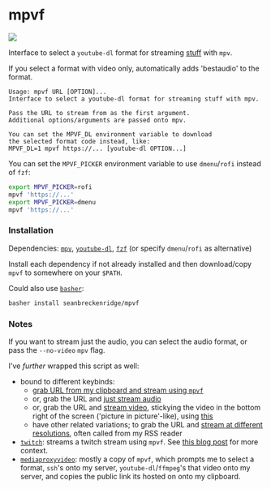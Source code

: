 # mpvf

<img src="https://raw.githubusercontent.com/seanbreckenridge/mpvf/master/.github/demo.gif">

Interface to select a `youtube-dl` format for streaming [stuff](https://ytdl-org.github.io/youtube-dl/supportedsites.html) with `mpv`.

If you select a format with video only, automatically adds 'bestaudio' to the format.

```
Usage: mpvf URL [OPTION]...
Interface to select a youtube-dl format for streaming stuff with mpv.

Pass the URL to stream from as the first argument.
Additional options/arguments are passed onto mpv.

You can set the MPVF_DL environment variable to download
the selected format code instead, like:
MPVF_DL=1 mpvf https://... [youtube-dl OPTION...]
```

You can set the `MPVF_PICKER` environment variable to use `dmenu`/`rofi` instead of `fzf`:

```bash
export MPVF_PICKER=rofi
mpvf 'https://...'
export MPVF_PICKER=dmenu
mpvf 'https://...'
```

### Installation

Dependencies: [`mpv`](https://mpv.io/), [`youtube-dl`](https://ytdl-org.github.io/youtube-dl/index.html), [`fzf`](https://github.com/junegunn/fzf) (or specify `dmenu`/`rofi` as alternative)

Install each dependency if not already installed and then download/copy `mpvf` to somewhere on your `$PATH`.

Could also use [`basher`](https://github.com/basherpm/basher):

```bash
basher install seanbreckenridge/mpvf
```

### Notes

If you want to stream just the audio, you can select the audio format, or pass the `--no-video` `mpv` flag.

I've _further_ wrapped this script as well:

- bound to different keybinds:
  - [grab URL from my clipboard and stream using `mpvf`](https://sean.fish/d/stream-media?redirect)
  - or, grab the URL and [just stream audio](https://sean.fish/d/stream-audio?redirect)
  - or, grab the URL and [stream video](https://sean.fish/d/stream-corner?redirect), stickying the video in the bottom right of the screen ('picture in picture'-like), using [this](https://sean.fish/d/i3-picture-in-picture?redirect)
  - have other related variations; to grab the URL and [stream at different resolutions](https://github.com/seanbreckenridge/dotfiles/blob/9da260bd6610dbbe5ff90b6bea54cfba48bd505a/.config/shortcuts.toml#L509-L562), often called from my RSS reader
- [`twitch`](https://github.com/seanbreckenridge/dotfiles/blob/2cf8b8d6e5901e3a099cfafb925a72ba1e40504a/.local/share/shortcuts/twitch-stream): streams a twitch stream using `mpvf`. See [this blog post](https://sean.fish/x/blog/how-i-watch-twitch/) for more context.
- [`mediaproxyvideo`](https://github.com/seanbreckenridge/vps/blob/11df5cba6b9d7016b42b817de48e3b16f5ce9ecb/bin/mediaproxyvideo): mostly a copy of `mpvf`, which prompts me to select a format, `ssh`'s onto my server, `youtube-dl`/`ffmpeg`'s that video onto my server, and copies the public link its hosted on onto my clipboard.
